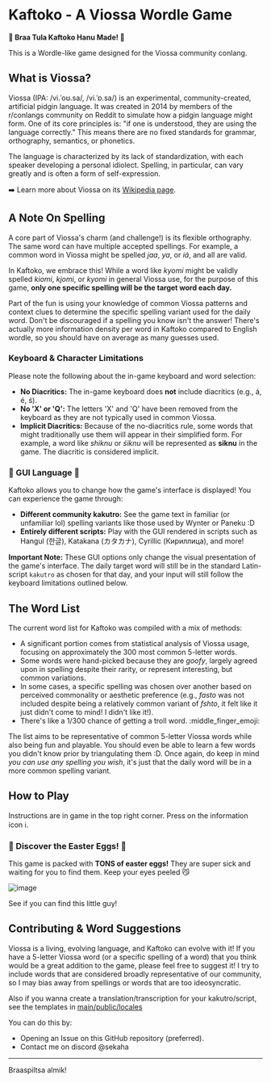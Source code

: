# Kaftoko - A Viossa Wordle Game

**👋 Braa Tula Kaftoko Hanu Made! 👋**

This is a Wordle-like game designed for the Viossa community conlang.

## What is Viossa?

Viossa (IPA: /vi.ˈoʊ.sa/, /vi.ˈɒ.sa/) is an experimental, community-created, artificial pidgin language. It was created in 2014 by members of the r/conlangs community on Reddit to simulate how a pidgin language might form. One of its core principles is: "if one is understood, they are using the language correctly." This means there are no fixed standards for grammar, orthography, semantics, or phonetics.

The language is characterized by its lack of standardization, with each speaker developing a personal idiolect. Spelling, in particular, can vary greatly and is often a form of self-expression.

➡️ Learn more about Viossa on its [Wikipedia page](<https://en.wikipedia.org/wiki/Viossa>).

## A Note On Spelling

A core part of Viossa's charm (and challenge!) is its flexible orthography. The same word can have multiple accepted spellings. For example, a common word in Viossa might be spelled *jaa*, *ya*, or *iá*, and all are valid.

In Kaftoko, we embrace this! While a word like *kyomi* might be validly spelled *kiomi*, *kjomi*, or *kyomi* in general Viossa use, for the purpose of this game, **only one specific spelling will be the target word each day.**

Part of the fun is using your knowledge of common Viossa patterns and context clues to determine the specific spelling variant used for the daily word. Don't be discouraged if a spelling you know isn't the answer! There's actually more information density per word in Kaftoko compared to English wordle, so you should have on average as many guesses used.


### Keyboard & Character Limitations

Please note the following about the in-game keyboard and word selection:
*   **No Diacritics:** The in-game keyboard does **not** include diacritics (e.g., á, é, ś).
*   **No 'X' or 'Q':** The letters 'X' and 'Q' have been removed from the keyboard as they are not typically used in common Viossa.
*   **Implicit Diacritics:** Because of the no-diacritics rule, some words that might traditionally use them will appear in their simplified form. For example, a word like *shiknu* or *śiknu* will be represented as **siknu** in the game. The diacritic is considered implicit.

### 🎨 GUI Language 🎨
Kaftoko allows you to change how the game's interface is displayed! You can experience the game through:
*   **Different community kakutro:** See the game text in familiar (or unfamiliar lol) spelling variants like those used by Wynter or Paneku :D
*   **Entirely different scripts:** Play with the GUI rendered in scripts such as Hangul (한글), Katakana (カタカナ), Cyrillic (Кириллица), and more!

**Important Note:** These GUI options only change the visual presentation of the game's interface. The daily target word will still be in the standard Latin-script `kakutro` as chosen for that day, and your input will still follow the keyboard limitations outlined below.


## The Word List

The current word list for Kaftoko was compiled with a mix of methods:
*   A significant portion comes from statistical analysis of Viossa usage, focusing on approximately the 300 most common 5-letter words.
*   Some words were hand-picked because they are _goofy_, largely agreed upon in spelling despite their rarity, or represent interesting, but common variations.
*  In some cases, a specific spelling was chosen over another based on perceived commonality or aesthetic preference (e.g., *fasto* was not included despite being a relatively common variant of *fshto*, it felt like it just didn't come to mind! I didn't like it!).
*   There's like a 1/300 chance of getting a troll word. :middle_finger_emoji:

The list aims to be representative of common 5-letter Viossa words while also being fun and playable. You should even be able to learn a few words you didn't know prior by triangulating them :D. Once again, do keep in mind _you can use any spelling you wish_, it's just that the daily word will be in a more common spelling variant.

## How to Play

Instructions are in game in the top right corner. Press on the information icon ℹ️. 

### 🥚 Discover the Easter Eggs! 🥚
This game is packed with **TONS of easter eggs!** They are super sick and waiting for you to find them. Keep your eyes peeled 😼

![image](https://github.com/user-attachments/assets/482f5288-3da9-4c67-90b1-14f1c4928c11)

See if you can find this little guy!

## Contributing & Word Suggestions

Viossa is a living, evolving language, and Kaftoko can evolve with it!
If you have a 5-letter Viossa word (or a specific spelling of a word) that you think would be a great addition to the game, please feel free to suggest it! I try to include words that are considered broadly representative of our community, so I may bias away from spellings or words that are too ideosyncratic.

Also if you wanna create a translation/transcription for your kakutro/script, see the templates in [main/public/locales](https://github.com/sekaha/Kaftoko/tree/main/public/locales)

You can do this by:
*   Opening an Issue on this GitHub repository (preferred).
*   Contact me on discord @sekaha

---

Braaspiltsa almik! 
